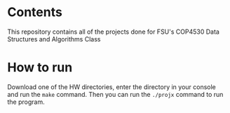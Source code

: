# Contents
This repository contains all of the projects done for FSU's COP4530 Data Structures and Algorithms Class

# How to run
Download one of the HW directories, enter the directory in your console and run the `make` command. Then you can run the `./projx` command to run the program.
